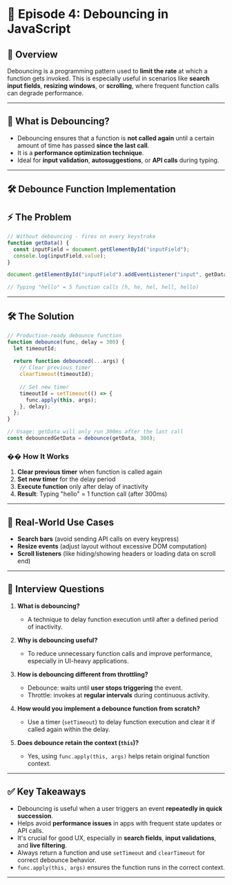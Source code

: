 # 📘 Episode 4: Debouncing in JavaScript

## 🧠 Overview

Debouncing is a programming pattern used to **limit the rate** at which a function gets invoked. This is especially useful in scenarios like **search input fields**, **resizing windows**, or **scrolling**, where frequent function calls can degrade performance.

---

## 🔹 What is Debouncing?

- Debouncing ensures that a function is **not called again** until a certain amount of time has passed **since the last call**.
- It is a **performance optimization technique**.
- Ideal for **input validation**, **autosuggestions**, or **API calls** during typing.

---

## 🛠️ Debounce Function Implementation

## ⚡ The Problem

```js
// Without debouncing - fires on every keystroke
function getData() {
  const inputField = document.getElementById("inputField");
  console.log(inputField.value);
}

document.getElementById("inputField").addEventListener("input", getData);

// Typing "hello" = 5 function calls (h, he, hel, hell, hello)
```

---

## 🛠️ The Solution

```js
// Production-ready debounce function
function debounce(func, delay = 300) {
  let timeoutId;
  
  return function debounced(...args) {
    // Clear previous timer
    clearTimeout(timeoutId);
    
    // Set new timer
    timeoutId = setTimeout(() => {
      func.apply(this, args);
    }, delay);
  };
}

// Usage: getData will only run 300ms after the last call
const debouncedGetData = debounce(getData, 300);
```
### �� How It Works

1. **Clear previous timer** when function is called again
2. **Set new timer** for the delay period
3. **Execute function** only after delay of inactivity
4. **Result**: Typing "hello" = 1 function call (after 300ms)

---

## 🧠 Real-World Use Cases

- **Search bars** (avoid sending API calls on every keypress)
- **Resize events** (adjust layout without excessive DOM computation)
- **Scroll listeners** (like hiding/showing headers or loading data on scroll end)

---

## 🤔 Interview Questions

1. **What is debouncing?**
   - A technique to delay function execution until after a defined period of inactivity.

2. **Why is debouncing useful?**
   - To reduce unnecessary function calls and improve performance, especially in UI-heavy applications.

3. **How is debouncing different from throttling?**
   - Debounce: waits until **user stops triggering** the event.
   - Throttle: invokes at **regular intervals** during continuous activity.

4. **How would you implement a debounce function from scratch?**
   - Use a timer (`setTimeout`) to delay function execution and clear it if called again within the delay.

5. **Does debounce retain the context (`this`)?**
   - Yes, using `func.apply(this, args)` helps retain original function context.

---

## ✅ Key Takeaways

- Debouncing is useful when a user triggers an event **repeatedly in quick succession**.
- Helps avoid **performance issues** in apps with frequent state updates or API calls.
- It's crucial for good UX, especially in **search fields**, **input validations**, and **live filtering**.
- Always return a function and use `setTimeout` and `clearTimeout` for correct debounce behavior.
- `func.apply(this, args)` ensures the function runs in the correct context.

---
